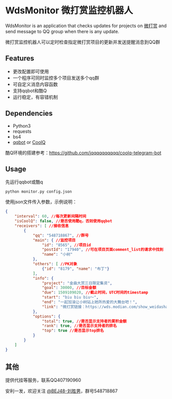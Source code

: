 # WdsMonitor 微打赏监控机器人

WdsMonitor is an application that checks updates for projects on [微打赏](https://wds.modian.com/) and send message to QQ group when there is any update.

微打赏监控机器人可以定时检查指定微打赏项目的更新并发送提醒消息到QQ群

## Features
* 更改配置即可使用
* 一个程序可同时监控多个项目发送多个qq群
* 可自定义消息内容函数
* 支持qqbot和酷Q
* 运行稳定，有容错机制


## Dependencies
* Python3
* requests
* bs4
* [qqbot](https://github.com/pandolia/qqbot) or [CoolQ](https://cqp.cc/)

酷Q环境的搭建参考：https://github.com/jqqqqqqqqqq/coolq-telegram-bot

## Usage

先运行qqbot或酷q

```
python monitor.py config.json
```

使用json文件传入参数，示例说明：

```json
{
    "interval": 60, //每次更新间隔时间
    "isCoolQ": false, //是否使用酷q，否则使用qqbot
    "receivers": [ //接收信息
        {
            "qq": "548718867", //群号
            "main": { //监控项目
                "id": "8565", //项目id
                "postId": "17940", //可在项目页面comment_list的请求中找到
                "name": "小树" 
            },
            "others": [ //PK对象
                {"id": "8179", "name": "布丁"}
            ],
            "info": {
                "project": "金曲大赏三日限定集资", 
                "goal": 30000, //目标金额
                "due": 1509109020, //截止时间，UTC时间的timestamp
                "start": "biu biu biu～",
                "end": "一起加油让小树站上她所热爱的大舞台吧！",
                "link": "微打赏链接：https://wds.modian.com/show_weidashang_pro/8565"
            },
            "options": {
                "total": true, //是否显示支持者的累积金额
                "rank": true, //是否显示支持者的排名
                "top": true //是否显示top排名
            }
        }
    ]
}
```
## 其他

提供代挂等服务，联系QQ407190960

安利一发，欢迎关注 [@BEJ48-刘胜男](http://weibo.com/u/5886797095)，群号548718867